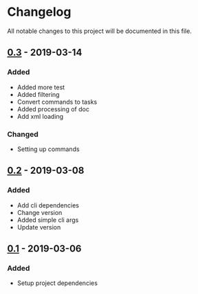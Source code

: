 # Changelog
All notable changes to this project will be documented in this file.

## [0.3] - 2019-03-14
### Added
- Added more test 
- Added filtering
- Convert commands to tasks
- Added processing of doc
- Add xml loading  

### Changed
- Setting up commands

## [0.2] - 2019-03-08
### Added
- Add cli dependencies
- Change version
- Added simple cli args
- Update version

## [0.1] - 2019-03-06
### Added
- Setup project dependencies

[0.3]: https://github.com/clybs/supbruh/compare/v0.2...v0.3
[0.2]: https://github.com/clybs/supbruh/compare/v0.1...v0.2
[0.1]: https://github.com/clybs/supbruh/releases/tag/v0.1